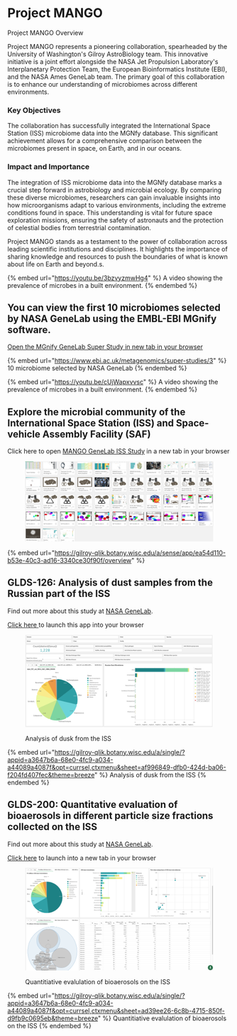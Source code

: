 # Project MANGO

Project MANGO Overview

Project MANGO represents a pioneering collaboration, spearheaded by the University of Washington's Gilroy AstroBiology team. This innovative initiative is a joint effort alongside the NASA Jet Propulsion Laboratory's Interplanetary Protection Team, the European Bioinformatics Institute (EBI), and the NASA Ames GeneLab team. The primary goal of this collaboration is to enhance our understanding of microbiomes across different environments.

### Key Objectives

The collaboration has successfully integrated the International Space Station (ISS) microbiome data into the MGNfy database. This significant achievement allows for a comprehensive comparison between the microbiomes present in space, on Earth, and in our oceans.

### Impact and Importance

The integration of ISS microbiome data into the MGNfy database marks a crucial step forward in astrobiology and microbial ecology. By comparing these diverse microbiomes, researchers can gain invaluable insights into how microorganisms adapt to various environments, including the extreme conditions found in space. This understanding is vital for future space exploration missions, ensuring the safety of astronauts and the protection of celestial bodies from terrestrial contamination.

Project MANGO stands as a testament to the power of collaboration across leading scientific institutions and disciplines. It highlights the importance of sharing knowledge and resources to push the boundaries of what is known about life on Earth and beyond.s.

{% embed url="https://youtu.be/3bzvyzmwHg4" %}
&#x20;A video showing the prevalence of microbes in a built environment.
{% endembed %}

## You can view the first 10 microbiomes selected by NASA GeneLab using the EMBL-EBI MGnify software.  <a href="#h.6720nbam36y2_l" id="h.6720nbam36y2_l"></a>

[Open the MGnify GeneLab Super Study in new tab in your browser](https://www.ebi.ac.uk/metagenomics/super-studies/3)

{% embed url="https://www.ebi.ac.uk/metagenomics/super-studies/3" %}
10 microbiome selected by NASA GeneLab&#x20;
{% endembed %}

{% embed url="https://youtu.be/cUjWapxvvsc" %}
A video showing the prevalence of microbes in a built environment.
{% endembed %}

## Explore the microbial community of the International Space Station (ISS) and Space-vehicle Assembly Facility (SAF) <a href="#h.65p5735u9snz_l" id="h.65p5735u9snz_l"></a>

Click here to open [MANGO GeneLab ISS Study](https://gilroy-qlik.botany.wisc.edu/a/sense/app/ea54d110-b53e-40c3-ad16-3340ce30f90f/overview) in a new tab in your browser

<figure><img src=".gitbook/assets/image (1) (1) (1) (1).png" alt=""><figcaption></figcaption></figure>

{% embed url="https://gilroy-qlik.botany.wisc.edu/a/sense/app/ea54d110-b53e-40c3-ad16-3340ce30f90f/overview" %}

## &#x20;<a href="#h.ar5crtdux1p3_l" id="h.ar5crtdux1p3_l"></a>

## GLDS-126: Analysis of dust samples from the Russian part of the ISS <a href="#h.ar5crtdux1p3_l" id="h.ar5crtdux1p3_l"></a>

Find out more about this study at [NASA GeneLab](https://genelab-data.ndc.nasa.gov/genelab/accession/GLDS-126/).

[Click here ](https://gilroy-qlik.botany.wisc.edu/a/single/?appid=a3647b6a-68e0-4fc9-a034-a44089a4087f\&opt=currsel,ctxmenu\&sheet=af996849-dfb0-424d-ba06-f204fd407fec\&theme=breeze)to launch this app into your browser

<figure><img src=".gitbook/assets/image (1) (1) (1) (1) (1).png" alt=""><figcaption><p>Analysis of dusk from the ISS</p></figcaption></figure>

{% embed url="https://gilroy-qlik.botany.wisc.edu/a/single/?appid=a3647b6a-68e0-4fc9-a034-a44089a4087f&opt=currsel,ctxmenu&sheet=af996849-dfb0-424d-ba06-f204fd407fec&theme=breeze" %}
Analysis of dusk from the ISS
{% endembed %}

## &#x20;<a href="#h.8zpfbd2v0dt0_l" id="h.8zpfbd2v0dt0_l"></a>

## GLDS-200: Quantitative evaluation of bioaerosols in different particle size fractions collected on the ISS <a href="#h.8zpfbd2v0dt0_l" id="h.8zpfbd2v0dt0_l"></a>

Find out more about this study at [NASA GeneLab](https://genelab-data.ndc.nasa.gov/genelab/accession/GLDS-200/).

[Click here](https://gilroy-qlik.botany.wisc.edu/a/single/?appid=a3647b6a-68e0-4fc9-a034-a44089a4087f\&opt=currsel,ctxmenu\&sheet=ad39ee26-6c8b-4715-850f-d9fb9c0695eb\&theme=breeze) to launch into a new tab in your browser

<figure><img src=".gitbook/assets/image (2) (1) (1) (1).png" alt=""><figcaption><p>Quantitiative evalulation of bioaerosols on the ISS</p></figcaption></figure>

{% embed url="https://gilroy-qlik.botany.wisc.edu/a/single/?appid=a3647b6a-68e0-4fc9-a034-a44089a4087f&opt=currsel,ctxmenu&sheet=ad39ee26-6c8b-4715-850f-d9fb9c0695eb&theme=breeze" %}
Quantitiative evalulation of bioaerosols on the ISS
{% endembed %}

## &#x20;<a href="#h.6720nbam36y2_l" id="h.6720nbam36y2_l"></a>

